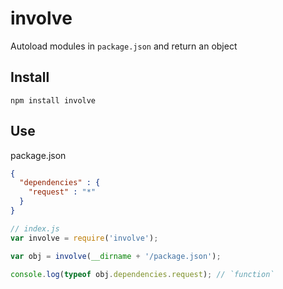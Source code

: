 # involve

Autoload modules in `package.json` and return an object

## Install

`npm install involve`

## Use

package.json
```json
{
  "dependencies" : {
    "request" : "*"
  }
}

```

```javascript
// index.js
var involve = require('involve');

var obj = involve(__dirname + '/package.json');

console.log(typeof obj.dependencies.request); // `function`

```
